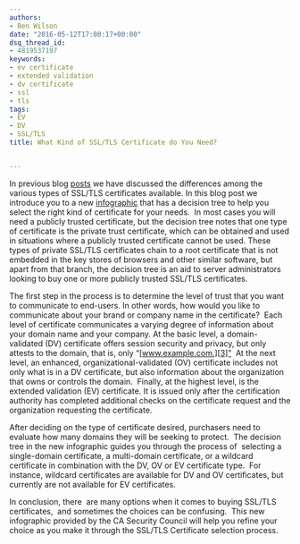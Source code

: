 ```yaml
---
authors:
- Ben Wilson
date: "2016-05-12T17:00:17+00:00"
dsq_thread_id:
- 4819537197
keywords:
- ev certificate
- extended validation
- dv certificate
- ssl
- tls
tags:
- EV
- DV
- SSL/TLS
title: What Kind of SSL/TLS Certificate do You Need?


---
```

In previous blog [posts][1] we have discussed the differences among the various types of SSL/TLS certificates available. In this blog post we introduce you to a new [infographic][2] that has a decision tree to help you select the right kind of certificate for your needs.  In most cases you will need a publicly trusted certificate, but the decision tree notes that one type of certificate is the private trust certificate, which can be obtained and used in situations where a publicly trusted certificate cannot be used. These types of private SSL/TLS certificates chain to a root certificate that is not embedded in the key stores of browsers and other similar software, but apart from that branch, the decision tree is an aid to server administrators looking to buy one or more publicly trusted SSL/TLS certificates.

The first step in the process is to determine the level of trust that you want to communicate to end-users. In other words, how would you like to communicate about your brand or company name in the certificate?  Each level of certificate communicates a varying degree of information about your domain name and your company. At the basic level, a domain-validated (DV) certificate offers session security and privacy, but only attests to the domain, that is, only “[www.example.com.][3]”  At the next level, an enhanced, organizational-validated (OV) certificate includes not only what is in a DV certificate, but also information about the organization that owns or controls the domain.  Finally, at the highest level, is the extended validation (EV) certificate. It is issued only after the certification authority has completed additional checks on the certificate request and the organization requesting the certificate.

After deciding on the type of certificate desired, purchasers need to evaluate how many domains they will be seeking to protect.  The decision tree in the new infographic guides you through the process of  selecting a single-domain certificate, a multi-domain certificate, or a wildcard certificate in combination with the DV, OV or EV certificate type.  For instance, wildcard certificates are available for DV and OV certificates, but currently are not available for EV certificates.

In conclusion, there  are many options when it comes to buying SSL/TLS certificates,  and sometimes the choices can be confusing.  This new infographic provided by the CA Security Council will help you refine your choice as you make it through the SSL/TLS Certificate selection process.

 [1]: https://casecurity.org/2013/05/24/getting-the-most-out-of-ssl-part-1-choose-the-right-certificate/
 [2]: https://casecurity.org/ssltls-certificate-infographic/
 [3]: http://www.example.com.